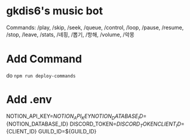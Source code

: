 # gkdis6's music bot

Commands: /play, /skip, /seek, /queue, /control, /loop, /pause, /resume, /stop, /leave, /stats, /녜힁, /뽑기, /항해, /volume, /악몽

# Add Command

do `npm run deploy-commands`

# Add .env

NOTION_API_KEY=${NOTION_API_KEY}
NOTION_DATABASE_ID=${NOTION_DATABASE_ID}
DISCORD_TOKEN=${DISCORD_TOKEN}
CLIENT_ID=${CLIENT_ID}
GUILD_ID=${GUILD_ID}
